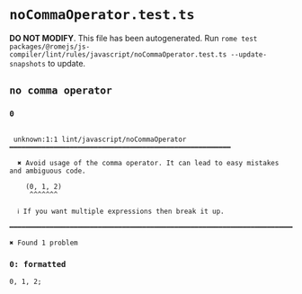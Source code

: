 # `noCommaOperator.test.ts`

**DO NOT MODIFY**. This file has been autogenerated. Run `rome test packages/@romejs/js-compiler/lint/rules/javascript/noCommaOperator.test.ts --update-snapshots` to update.

## `no comma operator`

### `0`

```

 unknown:1:1 lint/javascript/noCommaOperator ━━━━━━━━━━━━━━━━━━━━━━━━━━━━━━━━━━━━━━━━━━━━━━━━━━━━━━━

  ✖ Avoid usage of the comma operator. It can lead to easy mistakes and ambiguous code.

    (0, 1, 2)
     ^^^^^^^

  ℹ If you want multiple expressions then break it up.

━━━━━━━━━━━━━━━━━━━━━━━━━━━━━━━━━━━━━━━━━━━━━━━━━━━━━━━━━━━━━━━━━━━━━━━━━━━━━━━━━━━━━━━━━━━━━━━━━━━━

✖ Found 1 problem

```

### `0: formatted`

```
0, 1, 2;

```
